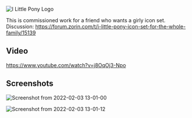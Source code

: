 ![I Little Pony Logo](https://user-images.githubusercontent.com/60283532/152300208-048fa694-c24b-4add-ab70-f0e270ef9306.png)


This is commissioned work for a friend who wants a girly icon set.
Discussion: https://forum.zorin.com/t/i-little-pony-icon-set-for-the-whole-family/15139

Video
--
https://www.youtube.com/watch?v=j8OqOj3-Npo

Screenshots
--
![Screenshot from 2022-02-03 13-01-00](https://user-images.githubusercontent.com/60283532/152358160-0201caa2-577d-4b24-a3b3-f97dfdea37d5.png)

![Screenshot from 2022-02-03 13-01-12](https://user-images.githubusercontent.com/60283532/152358223-a45ec2eb-8a62-4e20-b56a-2c021e5a2532.png)
